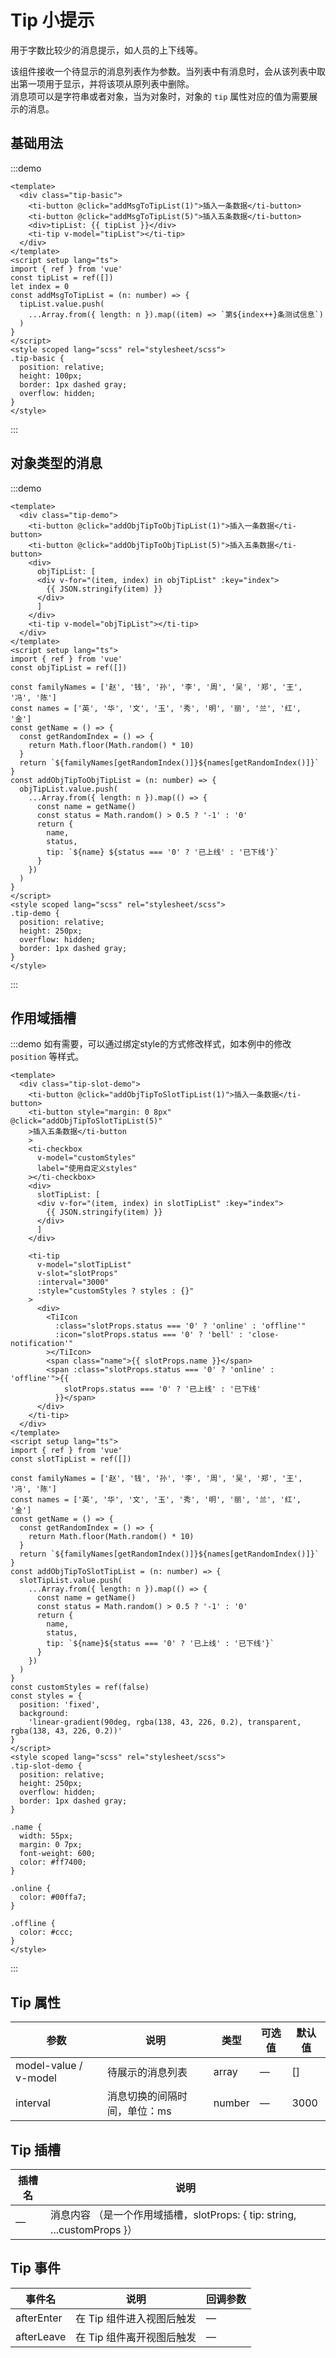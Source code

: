 # Tip 小提示
用于字数比较少的消息提示，如人员的上下线等。

该组件接收一个待显示的消息列表作为参数。当列表中有消息时，会从该列表中取出第一项用于显示，并将该项从原列表中删除。  
消息项可以是字符串或者对象，当为对象时，对象的 `tip` 属性对应的值为需要展示的消息。

## 基础用法

:::demo
```vue
<template>
  <div class="tip-basic">
    <ti-button @click="addMsgToTipList(1)">插入一条数据</ti-button>
    <ti-button @click="addMsgToTipList(5)">插入五条数据</ti-button>
    <div>tipList: {{ tipList }}</div>
    <ti-tip v-model="tipList"></ti-tip>
  </div>
</template>
<script setup lang="ts">
import { ref } from 'vue'
const tipList = ref([])
let index = 0
const addMsgToTipList = (n: number) => {
  tipList.value.push(
    ...Array.from({ length: n }).map((item) => `第${index++}条测试信息`)
  )
}
</script>
<style scoped lang="scss" rel="stylesheet/scss">
.tip-basic {
  position: relative;
  height: 100px;
  border: 1px dashed gray;
  overflow: hidden;
}
</style>
```
:::

## 对象类型的消息

:::demo
```vue
<template>
  <div class="tip-demo">
    <ti-button @click="addObjTipToObjTipList(1)">插入一条数据</ti-button>
    <ti-button @click="addObjTipToObjTipList(5)">插入五条数据</ti-button>
    <div>
      objTipList: [
      <div v-for="(item, index) in objTipList" :key="index">
        {{ JSON.stringify(item) }}
      </div>
      ]
    </div>
    <ti-tip v-model="objTipList"></ti-tip>
  </div>
</template>
<script setup lang="ts">
import { ref } from 'vue'
const objTipList = ref([])

const familyNames = ['赵', '钱', '孙', '李', '周', '吴', '郑', '王', '冯', '陈']
const names = ['英', '华', '文', '玉', '秀', '明', '丽', '兰', '红', '金']
const getName = () => {
  const getRandomIndex = () => {
    return Math.floor(Math.random() * 10)
  }
  return `${familyNames[getRandomIndex()]}${names[getRandomIndex()]}`
}
const addObjTipToObjTipList = (n: number) => {
  objTipList.value.push(
    ...Array.from({ length: n }).map(() => {
      const name = getName()
      const status = Math.random() > 0.5 ? '-1' : '0'
      return {
        name,
        status,
        tip: `${name} ${status === '0' ? '已上线' : '已下线'}`
      }
    })
  )
}
</script>
<style scoped lang="scss" rel="stylesheet/scss">
.tip-demo {
  position: relative;
  height: 250px;
  overflow: hidden;
  border: 1px dashed gray;
}
</style>
```
:::

## 作用域插槽

:::demo 如有需要，可以通过绑定style的方式修改样式，如本例中的修改 `position` 等样式。
```vue
<template>
  <div class="tip-slot-demo">
    <ti-button @click="addObjTipToSlotTipList(1)">插入一条数据</ti-button>
    <ti-button style="margin: 0 8px" @click="addObjTipToSlotTipList(5)"
    >插入五条数据</ti-button
    >
    <ti-checkbox
      v-model="customStyles"
      label="使用自定义styles"
    ></ti-checkbox>
    <div>
      slotTipList: [
      <div v-for="(item, index) in slotTipList" :key="index">
        {{ JSON.stringify(item) }}
      </div>
      ]
    </div>
    
    <ti-tip
      v-model="slotTipList"
      v-slot="slotProps"
      :interval="3000"
      :style="customStyles ? styles : {}"
    >
      <div>
        <TiIcon
          :class="slotProps.status === '0' ? 'online' : 'offline'"
          :icon="slotProps.status === '0' ? 'bell' : 'close-notification'"
        ></TiIcon>
        <span class="name">{{ slotProps.name }}</span>
        <span :class="slotProps.status === '0' ? 'online' : 'offline'">{{
            slotProps.status === '0' ? '已上线' : '已下线'
          }}</span>
      </div>
    </ti-tip>
  </div>
</template>
<script setup lang="ts">
import { ref } from 'vue'
const slotTipList = ref([])

const familyNames = ['赵', '钱', '孙', '李', '周', '吴', '郑', '王', '冯', '陈']
const names = ['英', '华', '文', '玉', '秀', '明', '丽', '兰', '红', '金']
const getName = () => {
  const getRandomIndex = () => {
    return Math.floor(Math.random() * 10)
  }
  return `${familyNames[getRandomIndex()]}${names[getRandomIndex()]}`
}
const addObjTipToSlotTipList = (n: number) => {
  slotTipList.value.push(
    ...Array.from({ length: n }).map(() => {
      const name = getName()
      const status = Math.random() > 0.5 ? '-1' : '0'
      return {
        name,
        status,
        tip: `${name}${status === '0' ? '已上线' : '已下线'}`
      }
    })
  )
}
const customStyles = ref(false)
const styles = {
  position: 'fixed',
  background:
    'linear-gradient(90deg, rgba(138, 43, 226, 0.2), transparent, rgba(138, 43, 226, 0.2))'
}
</script>
<style scoped lang="scss" rel="stylesheet/scss">
.tip-slot-demo {
  position: relative;
  height: 250px;
  overflow: hidden;
  border: 1px dashed gray;
}

.name {
  width: 55px;
  margin: 0 7px;
  font-weight: 600;
  color: #ff7400;
}

.online {
  color: #00ffa7;
}

.offline {
  color: #ccc;
}
</style>
```
:::

## Tip 属性
| 参数      | 说明    | 类型    | 可选值                                              | 默认值  |
| -------- | ------ | ------- | -------------------------------------------------- | ------- |
| model-value / v-model | 待展示的消息列表 | array | —                                |  []     |
| interval     | 消息切换的间隔时间，单位：ms | number  | —                             | 3000    |

## Tip 插槽
| 插槽名         	| 说明                                 |
| --------------	| ----------------------------------- |
| —  	      | 消息内容 （是一个作用域插槽，slotProps: { tip: string, ...customProps }）   |

## Tip 事件
| 事件名      | 说明    | 回调参数 |
| ---------- | ------ | ------- |
| afterEnter    | 在 Tip 组件进入视图后触发 | — |
| afterLeave    | 在 Tip 组件离开视图后触发 | — |